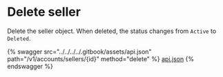 # Delete seller

Delete the seller object. When deleted, the status changes from `Active` to `Deleted`.

{% swagger src="../../../../.gitbook/assets/api.json" path="/v1/accounts/sellers/{id}" method="delete" %}
[api.json](../../../../.gitbook/assets/api.json)
{% endswagger %}
